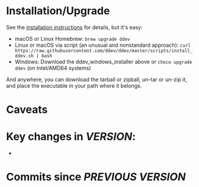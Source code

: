 # Installation/Upgrade

See the [installation instructions](https://github.com/ddev/ddev/blob/master/docs/index.md) for details, but it's easy:

- macOS or Linux Homebrew: `brew upgrade ddev`
- Linux or macOS via script (an unusual and nonstandard approach):
`curl https://raw.githubusercontent.com/ddev/ddev/master/scripts/install_ddev.sh | bash`
- Windows: Download the ddev_windows_installer above or `choco upgrade ddev` (on Intel/AMD64 systems)

And anywhere, you can download the tarball or zipball, un-tar or un-zip it, and place the executable in your path where it belongs.

# Caveats


# Key changes in _VERSION_:

*

# Commits since _PREVIOUS VERSION_

